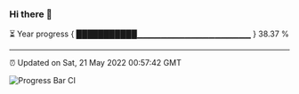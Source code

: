### Hi there 👋

⏳ Year progress { ███████████▁▁▁▁▁▁▁▁▁▁▁▁▁▁▁▁▁▁▁ } 38.37 %

---

⏰ Updated on Sat, 21 May 2022 00:57:42 GMT

![Progress Bar CI](https://github.com/liununu/liununu/workflows/Progress%20Bar%20CI/badge.svg)
